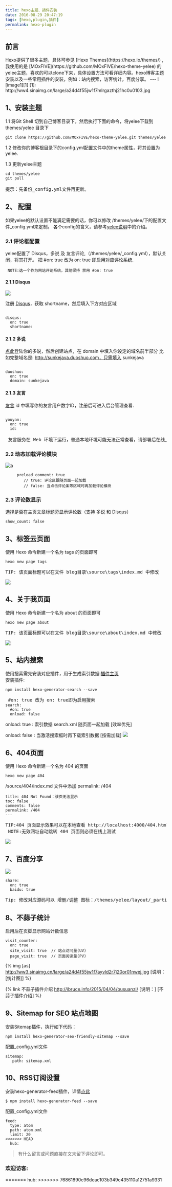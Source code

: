 ```yaml
---
title: hexo主题、插件安装
date: 2016-08-29 20:47:19
tags: [hexo,plugin,插件]
permalink: hexo-plugin
---
```

<h2 id="intro">前言</h2>Hexo提供了很多主题，具体可参见 [Hexo Themes](https://hexo.io/themes/) ,我使用的是 [MOxFIVE](https://github.com/MOxFIVE/hexo-theme-yelee) 的yelee主题，喜欢的可以clone下来，具体设置方法可看详细内容。hexo博客主题安装以及一些常用插件的安装，例如：站内搜索，访客统计，百度分享。
---
![image1][1]
[1]: http://ww4.sinaimg.cn/large/a24d4f55jw1f7mlrgazthj21hc0u0103.jpg

<!-- more -->

## 1、安装主题  
  1.1 将Git Shell 切到自己博客目录下，然后执行下面的命令，将yelee下载到 themes/yelee 目录下  
<pre><code>git clone https://github.com/MOxFIVE/hexo-theme-yelee.git themes/yelee</code></pre>

  1.2 修改你的博客根目录下的config.yml配置文件中的theme属性，将其设置为yelee.

  1.3 更新yelee主题
<pre><code>cd themes/yelee
git pull
</code>
提示：先备份_config.yml文件再更新。  </pre>
 

## 2、 配置
如果yelee的默认设置不能满足需要的话，你可以修改 /themes/yelee/下的配置文件_config.yml来定制。
各个config的含义，请参考[yelee说明](http://moxfive.coding.me/yelee/2.Basic-Usage/post-excerpt.html)中的介绍。  
###  2.1 评论框配置
  yelee配置了 Disqus，多说 及 友言评论,（/themes/yelee/_config.yml），默认关闭，将其打开。 
  把 #on: true 改为 on: true 即启用对应评论系统.
<pre><code> NOTE:选一个作为网站评论系统，其他保持 禁用 #on: true</code></pre>  
  
####  2.1.1 Disqus

![](http://ww1.sinaimg.cn/large/a24d4f55jw1f7axzx2h73j20mk097dgs.jpg)

注册 [Disqus](https://help.disqus.com/customer/en/portal/articles/466208-what-s-a-shortname-)，获取 shortname，然后填入下方对应区域
<pre><code>
disqus: 
  on: true
  shortname:
</code></pre>  

####  2.1.2 多说

[点此](http://duoshuo.com/create-site/)登陆你的多说，然后创建站点，在 domain 中填入你设定的域名前半部分
 比如完整域名是: http://sunkejava.duoshuo.com，只需填入 sunkejava
<pre><code>
duoshuo: 
  on: true
  domain: sunkejava
</code></pre>  

####  2.1.3 友言

[友言](http://www.uyan.cc/index.php)
id 中填写你的友言用户数字ID，注册后可进入后台管理查看.
<pre><code>
youyan:
  on: true
  id:
</code>
 友言服务在 Web 环境下运行，普通本地环境可能无法正常查看，请部署后在线上测试. </pre>  

### 2.2 动态加载评论模块   

![a](http://ww3.sinaimg.cn/large/a24d4f55jw1f7axwveehfj20mt06h760.jpg)
<pre><code>		preload_comment: true
		// true: 评论区跟随页面一起加载
		// false: 当点击评论条等区域时再加载评论模块
</code></pre>

###  2.3 评论数显示
  选择是否在主页文章标题旁显示评论数（支持 多说 和 Disqus）
<pre><code>show_count: false
</code></pre>  


## 3、标签云页面
使用 Hexo 命令新建一个名为 tags 的页面即可
<pre><code>hexo new page tags</code></pre>
<pre>TIP: 该页面标题可以在文件 blog目录\source\tags\index.md 中修改</pre>

![](http://ww1.sinaimg.cn/large/a24d4f55jw1f7aydb1jauj20rg0cnju8.jpg)

## 4、关于我页面
使用 Hexo 命令新建一个名为 about 的页面即可
<pre><code>hexo new page about</code></pre>
<pre>TIP: 该页面标题可以在文件 blog目录\source\about\index.md 中修改</pre>

![](http://ww3.sinaimg.cn/large/a24d4f55jw1f7aygbq979j211m0cg775.jpg)

## 5、站内搜索
 使用搜索需先安装对应插件，用于生成索引数据:[插件主页](https://github.com/PaicHyperionDev/hexo-generator-search)  
  安装插件:
<pre><code>npm install hexo-generator-search --save
</code></pre>
<pre>
 #on: true 改为 on: true即为启用搜索
<code>search: 
  #on: true
  onload: false</code></pre>

onload: true : 索引数据 search.xml 随页面一起加载 [效率优先]

onload: false : 当激活搜索框时再下载索引数据 [按需加载]
![](http://ww3.sinaimg.cn/large/a24d4f55jw1f7ayjxxlubj21150i8agd.jpg)

## 6、404页面
使用 Hexo 命令新建一个名为 404 的页面
<pre><code>hexo new page 404
</code></pre>

/source/404/index.md 文件中添加 permalink: /404
<pre><code>title: 404 Not Found：该页无法显示
toc: false
comments: false
permalink: /404
---</code></pre>

 <pre>TIP:404 页面显示效果可以在本地查看 http://localhost:4000/404.html  
 NOTE:无效网址自动跳转 404 页面则必须在线上测试
</pre>

![](http://ww3.sinaimg.cn/large/a24d4f55jw1f7ayqqvcb6j20pc0kuwil.jpg)

## 7、百度分享
![](http://ww2.sinaimg.cn/large/a24d4f55jw1f7ayru0pb1j208o01ht8p.jpg)
<pre><code>share: 
  on: true
  baidu: true</code></pre>
<pre>Tip: 修改对应源码可以 增删/调整 图标：/themes/yelee/layout/_partial/post/share.ejs</pre>

## 8、不蒜子统计
启用后在页脚显示网站计数信息
<pre><code>visit_counter:
  on: true
  site_visit: true  // 站点访问量(UV)
  page_visit: true  // 页面阅读量(PV)
</code></pre>   
  {% img [as] http://ww3.sinaimg.cn/large/a24d4f55jw1f7ayvld2r7j20or01nwej.jpg [说明： [统计图]] %}
  
{% link 不蒜子插件介绍 http://ibruce.info/2015/04/04/busuanzi/ [说明：] [不蒜子插件介绍] %}   
  
## 9、Sitemap for SEO 站点地图  
安装Sitemap插件，执行如下代码：
<pre><code>npm install hexo-generator-seo-friendly-sitemap --save</code></pre>
配置_config.yml文件
<pre><code>sitemap:
   path: sitemap.xml
</code></pre>  

## 10、RSS订阅设置
安装hexo-generator-feed插件，详情[点此](https://github.com/hexojs/hexo-generator-feed)
<pre><code>$ npm install hexo-generator-feed --save</code></pre>
配置_config.yml文件
<pre><code>feed:
  type: atom
  path: atom.xml
  limit: 20
<<<<<<< HEAD
  hub:</code></pre>

> 有什么留言或问题直接在文末留下评论即可。

### 欢迎访客:

<ul class="ds-recent-visitors" data-num-items="39" data-avatar-size="56"></ul>
=======
  hub:</code></pre>
>>>>>>> 76861890c96deac103b349c435110a12751a9331
